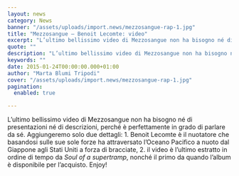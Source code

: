 ```yaml
---
layout: news
category: News
banner: "/assets/uploads/import.news/mezzosangue-rap-1.jpg"
title: "Mezzosangue – Benoit Lecomte: video"
excerpt: "L’ultimo bellissimo video di Mezzosangue non ha bisogno né di presentazioni né di descrizioni, perché è perfettamente in grado di parlare da sé. Aggiungeremo solo due dettagli: 1. Benoit Lecomte è il nuotatore che basandosi sulle sue sole forze ha attraversato l’Oceano Pacifico a nuoto dal Giappone agli Stati Uniti a forza di bracciate, 2. [&hellip"
quote: ""
description: "L’ultimo bellissimo video di Mezzosangue non ha bisogno né di presentazioni né di descrizioni, perché è perfettamente in grado di parlare da sé. Aggiungeremo solo due dettagli: 1. Benoit Lecomte è il nuotatore che basandosi sulle sue sole forze ha attraversato l’Oceano Pacifico a nuoto dal Giappone agli Stati Uniti a forza di bracciate, 2. [&hellip"
keywords: ""
date: 2015-01-24T00:00:00.000+01:00
author: "Marta Blumi Tripodi"
cover: "/assets/uploads/import.news/mezzosangue-rap-1.jpg"
pagination:
  enabled: true

---
```


[](https://hotmc.com/wp-content/uploads/2014/04/mezzosangue-rap-1.jpg)

L’ultimo bellissimo video di Mezzosangue non ha bisogno né di presentazioni né di descrizioni, perché è perfettamente in grado di parlare da sé. Aggiungeremo solo due dettagli: 1\. Benoit Lecomte è il nuotatore che basandosi sulle sue sole forze ha attraversato l’Oceano Pacifico a nuoto dal Giappone agli Stati Uniti a forza di bracciate, 2\. il video è l’ultimo estratto in ordine di tempo da _Soul of a supertramp_, nonché il primo da quando l’album è disponibile per l’acquisto. Enjoy!